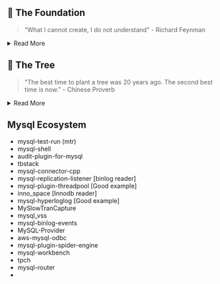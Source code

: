 ## 🌱 The Foundation
> “What I cannot create, I do not understand” - Richard Feynman

<details>
<summary>Read More</summary>

#### Ecosystem
- Dependency Management
  - Git Sub Modules
  - `extra` or `third_party` library
- Make vs CMake
- GDB
- Core Dump
- ASAN, TSAN, Debug, Valgrind
- Bazil Multi Module
- Git merge downstream
- gprof
- Compiler Optimization Levels
- Compilers `g++` vs `gcc`
- Boost

#### CPP
- Struct
- Class
- `ifdef`

</details>

## 🌳 The Tree
> "The best time to plant a tree was 20 years ago. The second best time is now." - Chinese Proverb

<details>
<summary>Read More</summary>

#### Mature Codebase
- Facebook Mysql
- OSS Mysql
- DuckDB
- MariaDB

</details>


## Mysql Ecosystem
- mysql-test-run (mtr)
- mysql-shell
- audit-plugin-for-mysql
- tbstack
- mysql-connector-cpp
- mysql-replication-listener [binlog reader]
- mysql-plugin-threadpool [Good example]
- inno_space [Innodb reader]
- mysql-hyperloglog [Good example]
- MySlowTranCapture
- mysql_vss
- mysql-binlog-events
- MySQL-Provider
- aws-mysql-odbc
- mysql-plugin-spider-engine
- mysql-workbench
- tpch
- mysql-router
- 
